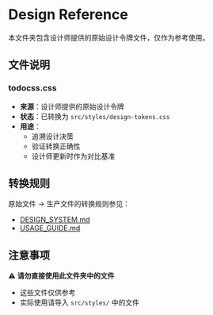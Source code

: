 # Design Reference

本文件夹包含设计师提供的原始设计令牌文件，仅作为参考使用。

## 文件说明

### todocss.css
- **来源**：设计师提供的原始设计令牌
- **状态**：已转换为 `src/styles/design-tokens.css`
- **用途**：
  - 追溯设计决策
  - 验证转换正确性
  - 设计师更新时作为对比基准

## 转换规则

原始文件 → 生产文件的转换规则参见：
- [DESIGN_SYSTEM.md](../DESIGN_SYSTEM.md)
- [USAGE_GUIDE.md](../USAGE_GUIDE.md)

## 注意事项

⚠️ **请勿直接使用此文件夹中的文件**
- 这些文件仅供参考
- 实际使用请导入 `src/styles/` 中的文件

